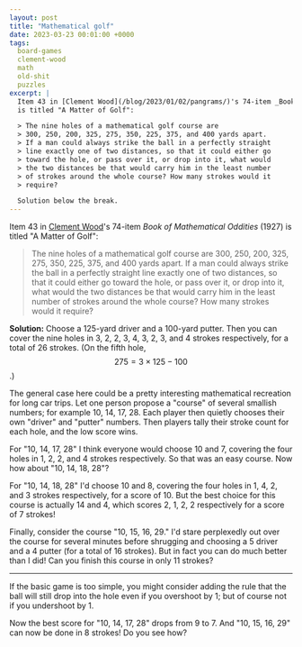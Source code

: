 ```yaml
---
layout: post
title: "Mathematical golf"
date: 2023-03-23 00:01:00 +0000
tags:
  board-games
  clement-wood
  math
  old-shit
  puzzles
excerpt: |
  Item 43 in [Clement Wood](/blog/2023/01/02/pangrams/)'s 74-item _Book of Mathematical Oddities_ (1927)
  is titled "A Matter of Golf":

  > The nine holes of a mathematical golf course are
  > 300, 250, 200, 325, 275, 350, 225, 375, and 400 yards apart.
  > If a man could always strike the ball in a perfectly straight
  > line exactly one of two distances, so that it could either go
  > toward the hole, or pass over it, or drop into it, what would
  > the two distances be that would carry him in the least number
  > of strokes around the whole course? How many strokes would it
  > require?

  Solution below the break.
---
```


Item 43 in [Clement Wood](/blog/2023/01/02/pangrams/)'s 74-item _Book of Mathematical Oddities_ (1927)
is titled "A Matter of Golf":

> The nine holes of a mathematical golf course are
> 300, 250, 200, 325, 275, 350, 225, 375, and 400 yards apart.
> If a man could always strike the ball in a perfectly straight
> line exactly one of two distances, so that it could either go
> toward the hole, or pass over it, or drop into it, what would
> the two distances be that would carry him in the least number
> of strokes around the whole course? How many strokes would it
> require?

<b>Solution:</b> Choose a 125-yard driver and a 100-yard putter.
Then you can cover the nine holes in 3, 2, 2, 3, 4, 3, 2, 3,
and 4 strokes respectively, for a total of 26 strokes. (On the
fifth hole, $$275 = 3\times 125 - 100$$.)

The general case here could be a pretty interesting mathematical recreation
for long car trips. Let one person propose a "course" of several smallish
numbers; for example 10, 14, 17, 28. Each player then quietly chooses
their own "driver" and "putter" numbers. Then players tally their stroke
count for each hole, and the low score wins.

For "10, 14, 17, 28" I think everyone would choose 10 and 7, covering the
four holes in 1, 2, 2, and 4 strokes respectively. So that was an easy course.
Now how about "10, 14, 18, 28"?

For "10, 14, 18, 28" I'd choose 10 and 8, covering the four holes in
1, 4, 2, and 3 strokes respectively, for a score of 10. But the best choice
for this course is actually 14 and 4, which scores 2, 1, 2, 2 respectively for
a score of 7 strokes!

Finally, consider the course "10, 15, 16, 29."
I'd stare perplexedly out over the course for several minutes before shrugging
and choosing a 5 driver and a 4 putter (for a total of 16 strokes). But in fact
you can do much better than I did! Can you finish this course in only 11 strokes?

----

If the basic game is too simple, you might consider adding the rule that
the ball will still drop into the hole even if you overshoot by 1; but of course
not if you undershoot by 1.

Now the best score for "10, 14, 17, 28" drops from 9 to 7.
And "10, 15, 16, 29" can now be done in 8 strokes! Do you see how?
